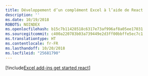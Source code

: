 ```yaml
---
title: Développement d’un complément Excel à l’aide de React
description: ''
ms.date: 10/19/2018
ROBOTS: NOINDEX
ms.openlocfilehash: b15c7b11428518c6317e73af996af8a05ee17031
ms.sourcegitcommit: c400a220783b03a739449e2d3ff00bbffe5ec7c1
ms.translationtype: HT
ms.contentlocale: fr-FR
ms.lasthandoff: 10/20/2018
ms.locfileid: "25681790"
---
```

[!include[Excel add-ins get started react](../includes/file-get-started-excel-react.md)]
